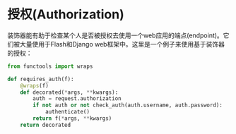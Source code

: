 # 授权(Authorization)

装饰器能有助于检查某个人是否被授权去使用一个web应用的端点(endpoint)。它们被大量使用于Flash和Django web框架中。这里是一个例子来使用基于装饰器的授权：


```python
from functools import wraps

def requires_auth(f):
    @wraps(f)
    def decorated(*args, **kwargs):
        auth = request.authorization
        if not auth or not check_auth(auth.username, auth.password):
            authenticate()
        return f(*args, **kwargs)
    return decorated
```
